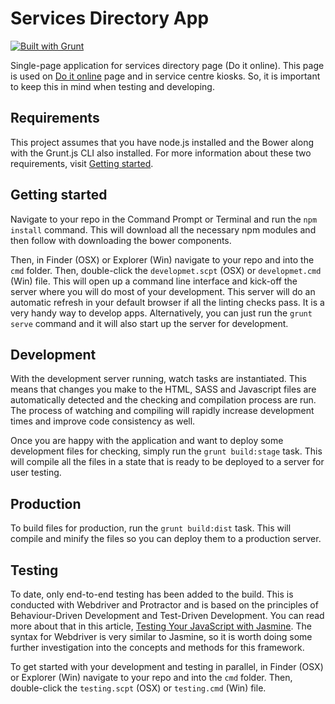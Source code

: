 # Services Directory App

[![Built with Grunt](https://cdn.gruntjs.com/builtwith.png)](http://gruntjs.com/)

Single-page application for services directory page (Do it online). This page is used on [Do it online](http://www.qld.gov.au/services/) page and in service centre kiosks. So, it is important to keep this in mind when testing and developing.

## Requirements

This project assumes that you have node.js installed and the Bower along with the Grunt.js CLI also installed. For more information about these two requirements, visit [Getting started](http://gruntjs.com/getting-started).

## Getting started

Navigate to your repo in the Command Prompt or Terminal and run the ```npm install``` command. This will download all the necessary npm modules and then follow with downloading the bower components.

Then, in Finder (OSX) or Explorer (Win) navigate to your repo and into the ```cmd``` folder. Then, double-click the ```developmet.scpt``` (OSX) or ```developmet.cmd``` (Win) file. This will open up a command line interface and kick-off the server where you will do most of your development.
This server will do an automatic refresh in your default browser if all the linting checks pass. It is a very handy way to develop apps. Alternatively, you can just run the ```grunt serve``` command and it will also start up the server for development.

## Development

With the development server running, watch tasks are instantiated. This means that changes you make to the HTML, SASS and Javascript files are automatically detected and the checking and compilation process are run. The process of watching and compiling will rapidly increase development times and improve code consistency as well.

Once you are happy with the application and want to deploy some development files for checking, simply run the ```grunt build:stage``` task. This will compile all the files in a state that is ready to be deployed to a server for user testing.

## Production

To build files for production, run the ```grunt build:dist``` task. This will compile and minify the files so you can deploy them to a production server.

## Testing

To date, only end-to-end testing has been added to the build. This is conducted with Webdriver and Protractor and is based on the principles of Behaviour-Driven Development and Test-Driven Development. You can read more about that in this article, [Testing Your JavaScript with Jasmine](http://code.tutsplus.com/tutorials/testing-your-javascript-with-jasmine--net-21229). The syntax for Webdriver is very similar to Jasmine, so it is worth doing some further investigation into the concepts and methods for this framework.

To get started with your development and testing in parallel, in Finder (OSX) or Explorer (Win) navigate to your repo and into the ```cmd``` folder. Then, double-click the ```testing.scpt``` (OSX) or ```testing.cmd``` (Win) file.





